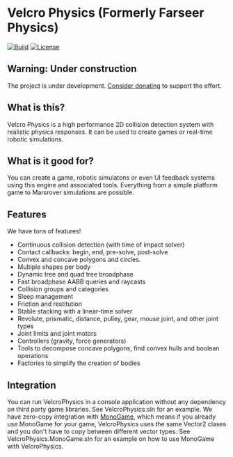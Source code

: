 # Velcro Physics (Formerly Farseer Physics)

[![Build](https://img.shields.io/github/workflow/status/Genbox/VelcroPhysics/Generic%20build?label=Build)](https://github.com/Genbox/VelcroPhysics/actions)
[![License](https://img.shields.io/github/license/Genbox/VelcroPhysics)](https://github.com/Genbox/VelcroPhysics/blob/master/LICENSE.txt)

## Warning: Under construction
The project is under development. [Consider donating](https://github.com/sponsors/Genbox) to support the effort.

## What is this?
Velcro Physics is a high performance 2D collision detection system with realistic physics responses. It can be used to create games or real-time robotic simulations.

## What is it good for?
You can create a game, robotic simulatons or even UI feedback systems using this engine and associated tools. Everything from a simple platform game to Marsrover simulations are possible.

## Features
We have tons of features!

* Continuous collision detection (with time of impact solver)
* Contact callbacks: begin, end, pre-solve, post-solve
* Convex and concave polygons and circles.
* Multiple shapes per body
* Dynamic tree and quad tree broadphase
* Fast broadphase AABB queries and raycasts
* Collision groups and categories
* Sleep management
* Friction and restitution
* Stable stacking with a linear-time solver
* Revolute, prismatic, distance, pulley, gear, mouse joint, and other joint types
* Joint limits and joint motors
* Controllers (gravity, force generators)
* Tools to decompose concave polygons, find convex hulls and boolean operations
* Factories to simplify the creation of bodies

## Integration
You can run VelcroPhysics in a console application without any dependency on third party game libraries. See VelcroPhysics.sln for an example. We have zero-copy integration with [MonoGame](http://www.monogame.net/), which means if you already use MonoGame for your game, VelcroPhysics uses the same Vector2 clases and you don't have to copy between different vector types. See VelcroPhysics.MonoGame.sln for an example on how to use MonoGame with VelcroPhysics.
